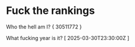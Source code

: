# Fuck the rankings

Who the hell am I?
{ 30511772 }

What fucking year is it?
[ 2025-03-30T23:30:00Z ]

